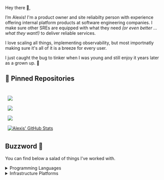 Hey there 👋,

I’m Alexis! I'm a product owner and site reliabilty person with experience
offering internal platform products at software engineering companies. I make
sure other SREs are equipped with what they need _(or even better &hellip; what
they want!)_ to deliver reliable services.

I love scaling all things, implementing observability, but most importnatly
making sure it's all of it is a breeze for every user.

I just caught the bug to tinker when I was young and still enjoy it years later as a grown
up. 💪

## 📌 Pinned Repositories

<br>

<a href="https://github.com/avanier/ax-helm-charts">
  <img align="center" style="margin:0.5rem" src="https://github-readme-stats.vercel.app/api/pin/?username=avanier&repo=ax-helm-charts&title_color=ffffff&text_color=c9cacc&icon_color=4AB197&bg_color=1A2B34" />
</a>

<br>

<a href="https://github.com/avanier/papercert">
  <img align="center" style="margin:0.5rem" src="https://github-readme-stats.vercel.app/api/pin/?username=avanier&repo=papercert&title_color=ffffff&text_color=c9cacc&icon_color=4AB197&bg_color=1A2B34" />
</a>

<br>

<a href="https://github.com/avanier/gorecptprint">
  <img align="center" style="margin:0.5rem" src="https://github-readme-stats.vercel.app/api/pin/?username=avanier&repo=gorecptprint&title_color=ffffff&text_color=c9cacc&icon_color=4AB197&bg_color=1A2B34" />
</a>

<br>


<a href="https://github.com/avanier">
  <img align="center" style="margin:0.5rem" src="https://github-readme-stats.vercel.app/api?username=avanier&show_icons=true&line_height=27&count_private=true&title_color=ffffff&text_color=c9cacc&icon_color=4AB097&bg_color=1A2B34" alt="Alexis' GitHub Stats" />
</a>

## Buzzword 🥗

You can find below a salad of things I've worked with.

<details>
<summary>Programming Languages</summary>

![](https://img.shields.io/badge/Golang-noappear?logo=go&style=plastic&color=gray)
![](https://img.shields.io/badge/Ruby-noappear?logo=ruby&style=plastic&color=gray)
![](https://img.shields.io/badge/Rust-noappear?logo=rust&style=plastic&color=gray)
![](https://img.shields.io/badge/Elixir-noappear?logo=elixir&style=plastic&color=gray)
![](https://img.shields.io/badge/Erlang-noappear?logo=erlang&style=plastic&color=gray)

</details>

<details>
<summary>Infrastructure Platforms</summary>

![](https://img.shields.io/badge/Amazon_Web_Services-noappear?logo=amazonaws&style=plastic&color=gray)
![](https://img.shields.io/badge/Google_Cloud_Platform-noappear?logo=googlecloud&style=plastic&color=gray)
![](https://img.shields.io/badge/Azure-noappear?logo=microsoftazure&style=plastic&color=gray)
![](https://img.shields.io/badge/Kubernetes-noappear?logo=kubernetes&style=plastic&color=gray)
![](https://img.shields.io/badge/Chef-noappear?logo=chef&style=plastic&color=gray)

</details>

<!--
<a rel="me" href="https://mastodon.mtltech.space/@karax">Mastodon</a>
-->

